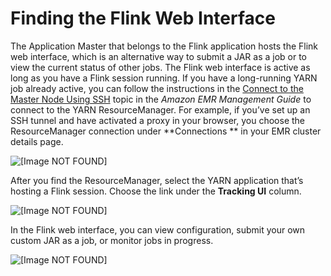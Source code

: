 # Finding the Flink Web Interface<a name="flink-web-interface"></a>

The Application Master that belongs to the Flink application hosts the Flink web interface, which is an alternative way to submit a JAR as a job or to view the current status of other jobs\. The Flink web interface is active as long as you have a Flink session running\. If you have a long\-running YARN job already active, you can follow the instructions in the [Connect to the Master Node Using SSH](https://docs.aws.amazon.com/emr/latest/ManagementGuide/emr-connect-master-node-ssh.html) topic in the *Amazon EMR Management Guide* to connect to the YARN ResourceManager\. For example, if you’ve set up an SSH tunnel and have activated a proxy in your browser, you choose the ResourceManager connection under **Connections ** in your EMR cluster details page\.

![\[Image NOT FOUND\]](http://docs.aws.amazon.com/emr/latest/ReleaseGuide/images/resourcemanager.png)

After you find the ResourceManager, select the YARN application that’s hosting a Flink session\. Choose the link under the **Tracking UI** column\. 

![\[Image NOT FOUND\]](http://docs.aws.amazon.com/emr/latest/ReleaseGuide/images/resourcemanager2.png)

In the Flink web interface, you can view configuration, submit your own custom JAR as a job, or monitor jobs in progress\. 

![\[Image NOT FOUND\]](http://docs.aws.amazon.com/emr/latest/ReleaseGuide/images/flink.png)